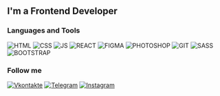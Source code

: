 ## I'm a Frontend Developer

### Languages and Tools
![HTML](https://img.shields.io/badge/-HTML-2B353E?style=for-the-badge&logo=html5&logoColor=E44D25)
![CSS](https://img.shields.io/badge/-CSS-2B353E?style=for-the-badge&logo=css3&logoColor=007AFB)
![JS](https://img.shields.io/badge/-JS-2B353E?style=for-the-badge&logo=javascript&logoColor=FEE400)
![REACT](https://img.shields.io/badge/-REACT-2B353E?style=for-the-badge&logo=react&logoColor=01DAF7)
![FIGMA](https://img.shields.io/badge/-FIGMA-2B353E?style=for-the-badge&logo=figma&logoColor=A159FE)
![PHOTOSHOP](https://img.shields.io/badge/-PHOTOSHOP-2B353E?style=for-the-badge&logo=adobephotoshop&logoColor=7EBFF3)
![GIT](https://img.shields.io/badge/-GIT-2B353E?style=for-the-badge&logo=git&logoColor=ED523B)
![SASS](https://img.shields.io/badge/-SASS-2B353E?style=for-the-badge&logo=sass&logoColor=CC6699)
![BOOTSTRAP](https://img.shields.io/badge/-BOOTSTRAP-2B353E?style=for-the-badge&logo=bootstrap&logoColor=563B7D)

### Follow me
[![Vkontakte](https://img.shields.io/badge/-Vkontakte-2B353E?style=for-the-badge&logo=Vk&logoColor=4F7DB3)](https://vk.com/sadigzade)
[![Telegram](https://img.shields.io/badge/-Telegram-2B353E?style=for-the-badge&logo=telegram&logoColor=007AFB)](https://t.me/sadigzade)
[![Instagram](https://img.shields.io/badge/-Instagram-2B353E?style=for-the-badge&logo=instagram&logoColor=ED1355)](https://www.instagram.com/sadigzade.hi/)
